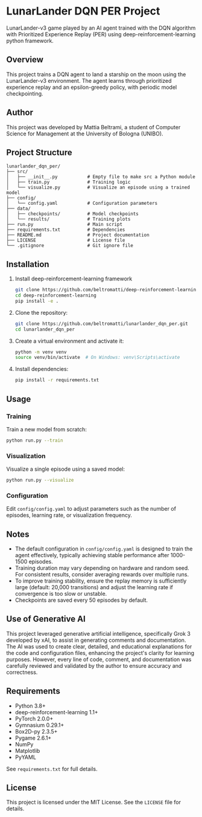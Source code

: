 # LunarLander DQN PER Project

LunarLander-v3 game played by an AI agent trained with the DQN algorithm with Prioritized Experience Replay (PER) using deep-reinforcement-learning python framework.

## Overview

This project trains a DQN agent to land a starship on the moon using the LunarLander-v3 environment. The agent learns through prioritized experience replay and an epsilon-greedy policy, with periodic model checkpointing.

## Author

This project was developed by Mattia Beltrami, a student of Computer Science for Management at the University of Bologna (UNIBO).

## Project Structure

```
lunarlander_dqn_per/
├── src/
│   ├── __init__.py           # Empty file to make src a Python module
│   ├── train.py              # Training logic
│   └── visualize.py          # Visualize an episode using a trained model
├── config/
│   └── config.yaml           # Configuration parameters
├── data/
│   ├── checkpoints/          # Model checkpoints
│   └── results/              # Training plots
├── run.py                    # Main script
├── requirements.txt          # Dependencies
├── README.md                 # Project documentation
├── LICENSE                   # License file
└── .gitignore                # Git ignore file
```

## Installation

1. Install deep-reinforcement-learning framework
   ```bash
   git clone https://github.com/beltromatti/deep-reinforcement-learning.git
   cd deep-reinforcement-learning
   pip install -e .
   ```
   
2. Clone the repository:
   ```bash
   git clone https://github.com/beltromatti/lunarlander_dqn_per.git
   cd lunarlander_dqn_per
   ```

3. Create a virtual environment and activate it:
   ```bash
   python -m venv venv
   source venv/bin/activate  # On Windows: venv\Scripts\activate
   ```

4. Install dependencies:
   ```bash
   pip install -r requirements.txt
   ```

## Usage

### Training
Train a new model from scratch:
```bash
python run.py --train
```

### Visualization
Visualize a single episode using a saved model:
```bash
python run.py --visualize
```

### Configuration
Edit `config/config.yaml` to adjust parameters such as the number of episodes, learning rate, or visualization frequency.

## Notes

* The default configuration in `config/config.yaml` is designed to train the agent effectively, typically achieving stable performance after 1000-1500 episodes.  
* Training duration may vary depending on hardware and random seed. For consistent results, consider averaging rewards over multiple runs.  
* To improve training stability, ensure the replay memory is sufficiently large (default: 20,000 transitions) and adjust the learning rate if convergence is too slow or unstable.
* Checkpoints are saved every 50 episodes by default.

## Use of Generative AI

This project leveraged generative artificial intelligence, specifically Grok 3 developed by xAI, to assist in generating comments and documentation. The AI was used to create clear, detailed, and educational explanations for the code and configuration files, enhancing the project's clarity for learning purposes. However, every line of code, comment, and documentation was carefully reviewed and validated by the author to ensure accuracy and correctness.

## Requirements

* Python 3.8+
* deep-reinforcement-learning 1.1+
* PyTorch 2.0.0+
* Gymnasium 0.29.1+
* Box2D-py 2.3.5+
* Pygame 2.6.1+
* NumPy
* Matplotlib
* PyYAML

See `requirements.txt` for full details.

## License

This project is licensed under the MIT License. See the `LICENSE` file for details.

